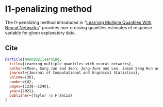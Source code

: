 # l1-penalizing method
The l1-penalizing method introduced in "[Learning Multiple Quantiles With Neural Networks](https://www.tandfonline.com/doi/full/10.1080/10618600.2021.1909601)" provides non-crossing quantiles estimates of response variable for given explanatory data.

## Cite
```bibtex
@article{moon2021learning,
  title={Learning multiple quantiles with neural networks},
  author={Moon, Sang Jun and Jeon, Jong-June and Lee, Jason Sang Hun and Kim, Yongdai},
  journal={Journal of Computational and Graphical Statistics},
  volume={30},
  number={4},
  pages={1238--1248},
  year={2021},
  publisher={Taylor \& Francis}
}
```
